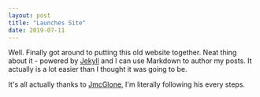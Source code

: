 ```yaml
---
layout: post
title: "Launches Site"
date: 2019-07-11
---
```


Well. Finally got around to putting this old website together. Neat thing about it - powered by [Jekyll](http://jekyllrb.com) and I can use Markdown to author my posts. It actually is a lot easier than I thought it was going to be.

It's all actually thanks to [JmcGlone](http://jmcglone.com/guides/github-pages/), I'm literally following his every steps.